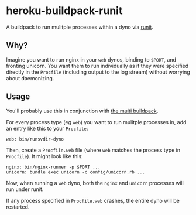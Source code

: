 # heroku-buildpack-runit

A buildpack to run mulitple processes within a dyno via [runit](http://smarden.org/runit/).

## Why?

Imagine you want to run nginx in your `web` dynos, binding to `$PORT`, and fronting unicorn. You want them to run individually as if they were specified directly in the `Procfile` (including output to the log stream) without worrying about daemonizing.

## Usage

You'll probably use this in conjunction with [the multi buildpack](https://github.com/ddollar/heroku-buildpack-multi).

For every process type (eg `web`) you want to run mulitple processes in, add an entry like this to your `Procfile`:

```
web: bin/runsvdir-dyno
```

Then, create a `Procfile.web` file (where `web` matches the process type in `Procfile`). It might look like this:

```
nginx: bin/nginx-runner -p $PORT ...
unicorn: bundle exec unicorn -c config/unicorn.rb ...
```

Now, when running a `web` dyno, both the `nginx` and `unicorn` processes will run under runit.

If any process specified in `Procfile.web` crashes, the entire dyno will be restarted.
